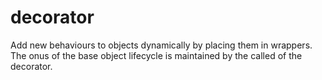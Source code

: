 # decorator

<p> 
Add new behaviours to objects dynamically by placing them in wrappers. <br/>
The onus of the base object lifecycle is maintained by the called of the decorator. <br/>
</p>
